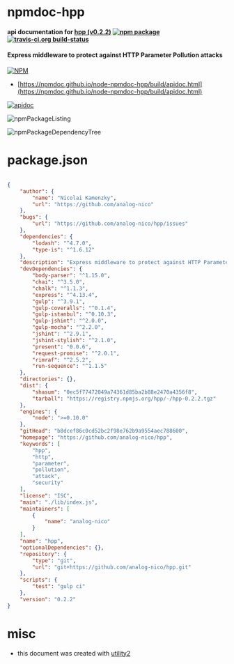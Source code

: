 # npmdoc-hpp

#### api documentation for  [hpp (v0.2.2)](https://github.com/analog-nico/hpp)  [![npm package](https://img.shields.io/npm/v/npmdoc-hpp.svg?style=flat-square)](https://www.npmjs.org/package/npmdoc-hpp) [![travis-ci.org build-status](https://api.travis-ci.org/npmdoc/node-npmdoc-hpp.svg)](https://travis-ci.org/npmdoc/node-npmdoc-hpp)

#### Express middleware to protect against HTTP Parameter Pollution attacks

[![NPM](https://nodei.co/npm/hpp.png?downloads=true&downloadRank=true&stars=true)](https://www.npmjs.com/package/hpp)

- [https://npmdoc.github.io/node-npmdoc-hpp/build/apidoc.html](https://npmdoc.github.io/node-npmdoc-hpp/build/apidoc.html)

[![apidoc](https://npmdoc.github.io/node-npmdoc-hpp/build/screenCapture.buildCi.browser.%252Ftmp%252Fbuild%252Fapidoc.html.png)](https://npmdoc.github.io/node-npmdoc-hpp/build/apidoc.html)

![npmPackageListing](https://npmdoc.github.io/node-npmdoc-hpp/build/screenCapture.npmPackageListing.svg)

![npmPackageDependencyTree](https://npmdoc.github.io/node-npmdoc-hpp/build/screenCapture.npmPackageDependencyTree.svg)



# package.json

```json

{
    "author": {
        "name": "Nicolai Kamenzky",
        "url": "https://github.com/analog-nico"
    },
    "bugs": {
        "url": "https://github.com/analog-nico/hpp/issues"
    },
    "dependencies": {
        "lodash": "^4.7.0",
        "type-is": "^1.6.12"
    },
    "description": "Express middleware to protect against HTTP Parameter Pollution attacks",
    "devDependencies": {
        "body-parser": "^1.15.0",
        "chai": "^3.5.0",
        "chalk": "^1.1.3",
        "express": "^4.13.4",
        "gulp": "^3.9.1",
        "gulp-coveralls": "^0.1.4",
        "gulp-istanbul": "^0.10.3",
        "gulp-jshint": "^2.0.0",
        "gulp-mocha": "^2.2.0",
        "jshint": "^2.9.1",
        "jshint-stylish": "^2.1.0",
        "present": "0.0.6",
        "request-promise": "^2.0.1",
        "rimraf": "^2.5.2",
        "run-sequence": "^1.1.5"
    },
    "directories": {},
    "dist": {
        "shasum": "0ec5f77472049a74361d85ba2b88e2470a4356f8",
        "tarball": "https://registry.npmjs.org/hpp/-/hpp-0.2.2.tgz"
    },
    "engines": {
        "node": ">=0.10.0"
    },
    "gitHead": "b8dcef86c0cd52bc2f98e762b9a9554aec788600",
    "homepage": "https://github.com/analog-nico/hpp",
    "keywords": [
        "hpp",
        "http",
        "parameter",
        "pollution",
        "attack",
        "security"
    ],
    "license": "ISC",
    "main": "./lib/index.js",
    "maintainers": [
        {
            "name": "analog-nico"
        }
    ],
    "name": "hpp",
    "optionalDependencies": {},
    "repository": {
        "type": "git",
        "url": "git+https://github.com/analog-nico/hpp.git"
    },
    "scripts": {
        "test": "gulp ci"
    },
    "version": "0.2.2"
}
```



# misc
- this document was created with [utility2](https://github.com/kaizhu256/node-utility2)
